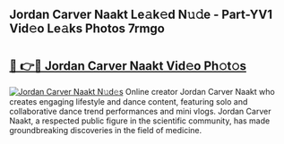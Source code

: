 ## Jordan Carver Naakt Le𝚊k𝚎d N𝚞𝚍e - Part-YV1 Vid𝚎o Le𝚊ks Photos 7rmgo

# <h2><a href="http://fb7qcn.evod.top/?m=Jordan+Carver+Naakt">🔗 👉🔴 Jordan Carver Naakt Vid𝚎o Ph𝚘t𝚘s</a></h2>

[![Jordan Carver Naakt N𝚞d𝚎s](https://i.imgur.com/8V9OHl7.gif)](http://fb7qcn.evod.top/?m=Jordan+Carver+Naakt)
Online creator Jordan Carver Naakt who creates engaging lifestyle and dance content, featuring solo and collaborative dance trend performances and mini vlogs. Jordan Carver Naakt, a respected public figure in the scientific community, has made groundbreaking discoveries in the field of medicine. 

